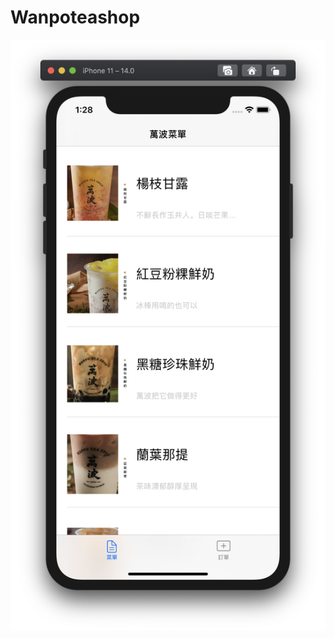 # Wanpoteashop




![image](https://github.com/edwardchang0630/Wanpoteashop/blob/main/截圖%202020-09-17%20上午1.28.08.png)
